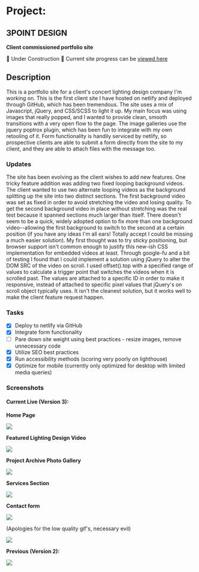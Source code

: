 
# Project:

## 3POINT DESIGN

**Client commissioned portfolio site**

:construction:  Under Construction  :construction:  Current site progress can be [viewed here](https://3pointdesign.net/) 

## Description

This is a portfolio site for a client's concert lighting design company I'm working on. This is the first client site I have hosted on netlify and deployed through GitHub, which has been tremendous. The site uses a mix of Javascript, jQuery, and CSS/SCSS to light it up. My main focus was using images that really popped, and I wanted to provide clean, smooth transitions with a very open flow to the page. The image galleries use the jquery poptrox plugin, which has been fun to integrate with my own retooling of it. Form functionality is handily serviced by netlify, so prospective clients are able to submit a form directly from the site to my client, and they are able to attach files with the message too. 

### Updates

The site has been evolving as the client wishes to add new features. One tricky feature addition was adding two fixed looping background videos. The client wanted to use two alternate looping videos as the background splitting up the site into two distinct sections. The first background video was set as fixed in order to avoid stretching the video and losing quality. To get the second background video in place without stretching was the real test because it spanned sections much larger than itself. There doesn't seem to be a quick, widely adopted option to fix more than one background video--allowing the first background to switch to the second at a certain position (if you have any ideas I'm all ears! Totally accept I could be missing a much easier solution). My first thought was to try sticky positioning, but browser support isn't common enough to justify this new-ish CSS implementation for embedded videos at least. Through google-fu and a bit of testing I found that I could implement a solution using jQuery to alter the DOM SRC of the video on scroll. I used offset().top with a specified range of values to calculate a trigger point that switches the videos when it is scrolled past. The values are attached to a specific ID in order to make it responsive, instead of attached to specific pixel values that jQuery's on scroll object typically uses. It isn't the cleanest solution, but it works well to make the client feature request happen.

### Tasks
- [x] Deploy to netlify via GitHub
- [x] Integrate form functionality
- [ ] Pare down site weight using best practices
      - resize images, remove unnecessary code
- [x] Utilize SEO best practices
- [x] Run accessibility methods (scoring very poorly on lighthouse)
- [x] Optimize for mobile (currently only optimized for desktop with limited media queries)

### Screenshots

#### Current Live (Version 3):

**Home Page**

<img src="https://i.imgur.com/PkobUjK.jpg">

**Featured Lighting Design Video**

<img src="https://i.imgur.com/ZOxgHIX.png">

**Project Archive Photo Gallery**

<img src="https://i.imgur.com/nhfENkb.png">

**Services Section**

<img src="https://i.imgur.com/IlQvkhw.png">

**Contact form**

<img src="https://i.imgur.com/h5uvar0.png">


(Apologies for the low quality gif's, necessary evil)

<img src="https://media.giphy.com/media/6YmdDO1wIXJ1Gih9hl/giphy-downsized.gif">



**Previous (Version 2):**

<img src="https://media.giphy.com/media/9veaR1BLlkRBKpXsfG/giphy-downsized.gif">

